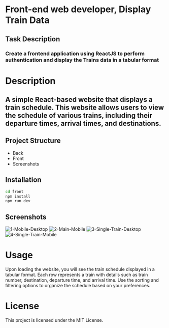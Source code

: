 
# Front-end web developer, Display Train Data

## Task Description

### Create a frontend application using ReactJS to perform authentication and display the Trains data in a tabular format

# Description

## A simple React-based website that displays a train schedule. This website allows users to view the schedule of various trains, including their departure times, arrival times, and destinations.

## Project Structure

- Back
- Front
- Screenshots

## Installation

```bash
cd front
npm install
npm run dev
```

## Screenshots

![1-Mobile-Desktop](https://github.com/mazam5/21BD5A0504/assets/33384508/efc7e11c-bda7-491f-801d-f1e1a5d691e5)
![2-Main-Mobile](https://github.com/mazam5/21BD5A0504/assets/33384508/964745c9-bce5-425e-9068-9cdb52085bd2)
![3-Single-Train-Desktop](https://github.com/mazam5/21BD5A0504/assets/33384508/f0dfe185-b26e-4f69-983d-56ff97d2acb5)
![4-Single-Train-Mobile](https://github.com/mazam5/21BD5A0504/assets/33384508/9c7fa4ad-38d3-40e4-a692-b2235e65f01f)

# Usage

 Upon loading the website, you will see the train schedule displayed in a tabular format. Each row represents a train with details such as train number, destination, departure time, and arrival time. Use the sorting and filtering options to organize the schedule based on your preferences.

# License
This project is licensed under the MIT License.



